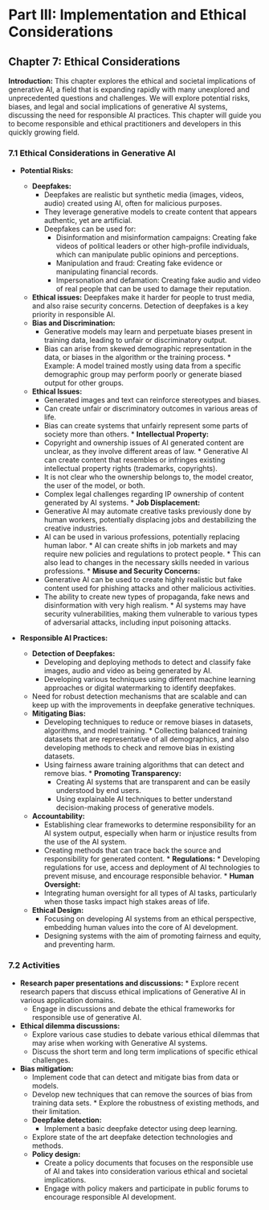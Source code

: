 # Part III: Implementation and Ethical Considerations

## Chapter 7: Ethical Considerations

**Introduction:**
This chapter explores the ethical and societal implications of generative AI, a field that is expanding rapidly with many unexplored and unprecedented questions and challenges. We will explore potential risks, biases, and legal and social implications of generative AI systems, discussing the need for responsible AI practices. This chapter will guide you to become responsible and ethical practitioners and developers in this quickly growing field.

### 7.1 Ethical Considerations in Generative AI

*   **Potential Risks:**
    *   **Deepfakes:**
        *   Deepfakes are realistic but synthetic media (images, videos, audio) created using AI, often for malicious purposes.
        *   They leverage generative models to create content that appears authentic, yet are artificial.
        *   Deepfakes can be used for:
            *   Disinformation and misinformation campaigns: Creating fake videos of political leaders or other high-profile individuals, which can manipulate public opinions and perceptions.
            *   Manipulation and fraud: Creating fake evidence or manipulating financial records.
            *    Impersonation and defamation: Creating fake audio and video of real people that can be used to damage their reputation.
      *  **Ethical issues:** Deepfakes make it harder for people to trust media, and also raise security concerns. Detection of deepfakes is a key priority in responsible AI.
    *   **Bias and Discrimination:**
        *   Generative models may learn and perpetuate biases present in training data, leading to unfair or discriminatory output.
           *  Bias can arise from skewed demographic representation in the data, or biases in the algorithm or the training process.
            * Example: A model trained mostly using data from a specific demographic group may perform poorly or generate biased output for other groups.
       *   **Ethical Issues:**
            *   Generated images and text can reinforce stereotypes and biases.
             *   Can create unfair or discriminatory outcomes in various areas of life.
           *  Bias can create systems that unfairly represent some parts of society more than others.
        *   **Intellectual Property:**
           *    Copyright and ownership issues of AI generated content are unclear, as they involve different areas of law.
          *   Generative AI can create content that resembles or infringes existing intellectual property rights (trademarks, copyrights).
           * It is not clear who the ownership belongs to, the model creator, the user of the model, or both.
           *   Complex legal challenges regarding IP ownership of content generated by AI systems.
        *   **Job Displacement:**
           *   Generative AI may automate creative tasks previously done by human workers, potentially displacing jobs and destabilizing the creative industries.
            *   AI can be used in various professions, potentially replacing human labor.
          *  AI can create shifts in job markets and may require new policies and regulations to protect people.
         *  This can also lead to changes in the necessary skills needed in various professions.
         *   **Misuse and Security Concerns:**
            *   Generative AI can be used to create highly realistic but fake content used for phishing attacks and other malicious activities.
              *   The ability to create new types of propaganda, fake news and disinformation with very high realism.
         *    AI systems may have security vulnerabilities, making them vulnerable to various types of adversarial attacks, including input poisoning attacks.

*   **Responsible AI Practices:**
    *   **Detection of Deepfakes:**
         *   Developing and deploying methods to detect and classify fake images, audio and video as being generated by AI.
         *  Developing various techniques using different machine learning approaches or digital watermarking to identify deepfakes.
      *  Need for robust detection mechanisms that are scalable and can keep up with the improvements in deepfake generative techniques.
     *   **Mitigating Bias:**
         *   Developing techniques to reduce or remove biases in datasets, algorithms, and model training.
        *  Collecting balanced training datasets that are representative of all demographics, and also developing methods to check and remove bias in existing datasets.
         *  Using fairness aware training algorithms that can detect and remove bias.
        *  **Promoting Transparency:**
            *  Creating AI systems that are transparent and can be easily understood by end users.
             *   Using explainable AI techniques to better understand decision-making process of generative models.
       *  **Accountability:**
             *  Establishing clear frameworks to determine responsibility for an AI system output, especially when harm or injustice results from the use of the AI system.
            *  Creating methods that can trace back the source and responsibility for generated content.
        * **Regulations:**
              *   Developing regulations for use, access and deployment of AI technologies to prevent misuse, and encourage responsible behavior.
        * **Human Oversight:**
            * Integrating human oversight for all types of AI tasks, particularly when those tasks impact high stakes areas of life.
       *   **Ethical Design:**
            *   Focusing on developing AI systems from an ethical perspective, embedding human values into the core of AI development.
             *  Designing systems with the aim of promoting fairness and equity, and preventing harm.

### 7.2 Activities

*   **Research paper presentations and discussions:**
        *   Explore recent research papers that discuss ethical implications of Generative AI in various application domains.
       *  Engage in discussions and debate the ethical frameworks for responsible use of generative AI.
 *   **Ethical dilemma discussions:**
       * Explore various case studies to debate various ethical dilemmas that may arise when working with Generative AI systems.
     * Discuss the short term and long term implications of specific ethical challenges.
*   **Bias mitigation:**
      * Implement code that can detect and mitigate bias from data or models.
       * Develop new techniques that can remove the sources of bias from training data sets.
        * Explore the robustness of existing methods, and their limitation.
    *   **Deepfake detection:**
         *   Implement a basic deepfake detector using deep learning.
      *  Explore state of the art deepfake detection technologies and methods.
     *   **Policy design:**
          *   Create a policy documents that focuses on the responsible use of AI and takes into consideration various ethical and societal implications.
           *   Engage with policy makers and participate in public forums to encourage responsible AI development.
